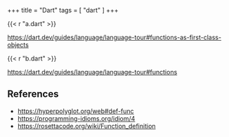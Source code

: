 +++
title = "Dart"
tags = [ "dart" ]
+++

{{< r "a.dart" >}}

<https://dart.dev/guides/language/language-tour#functions-as-first-class-objects>

{{< r "b.dart" >}}

<https://dart.dev/guides/language/language-tour#functions>

## References

- <https://hyperpolyglot.org/web#def-func>
- <https://programming-idioms.org/idiom/4>
- <https://rosettacode.org/wiki/Function_definition>
